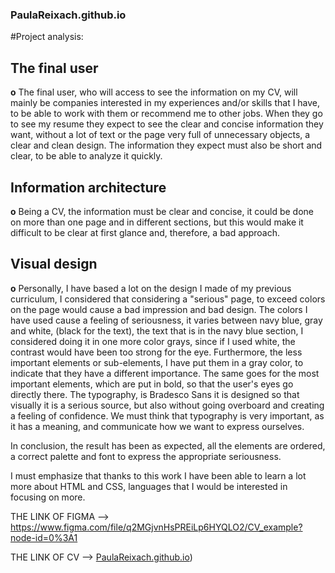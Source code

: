 ### PaulaReixach.github.io

#Project analysis:

## The final user
**o** The final user, who will access to see the information on my CV, will mainly be companies interested in my experiences and/or skills that I have, to be able to work with them or recommend me to other jobs.
When they go to see my resume they expect to see the clear and concise information they want, without a lot of text or the page very full of unnecessary objects, a clear and clean design.
The information they expect must also be short and clear, to be able to analyze it quickly.

## Information architecture
**o** Being a CV, the information must be clear and concise, it could be done on more than one page and in different sections, but this would make it difficult to be clear at first glance and, therefore, a bad approach.

## Visual design
**o** Personally, I have based a lot on the design I made of my previous curriculum, I considered that considering a "serious" page, to exceed colors on the page would cause a bad impression and bad design.
The colors I have used cause a feeling of seriousness, it varies between navy blue, gray and white, (black for the text), the text that is in the navy blue section, I considered doing it in one more color grays, since if I used white, the contrast would have been too strong for the eye.
Furthermore, the less important elements or sub-elements, I have put them in a gray color, to indicate that they have a different importance.
The same goes for the most important elements, which are put in bold, so that the user's eyes go directly there.
The typography, is Bradesco Sans it is designed so that visually it is a serious source, but also without going overboard and creating a feeling of confidence. We must think that typography is very important, as it has a meaning, and communicate how we want to express ourselves.

In conclusion, the result has been as expected, all the elements are ordered, a correct palette and font to express the appropriate seriousness.

I must emphasize that thanks to this work I have been able to learn a lot more about HTML and CSS, languages that I would be interested in focusing on more.



THE LINK OF FIGMA --> https://www.figma.com/file/q2MGjvnHsPREiLp6HYQLO2/CV_example?node-id=0%3A1

THE LINK OF CV --> [PaulaReixach.github.io](https://paulareixach.github.io/))
